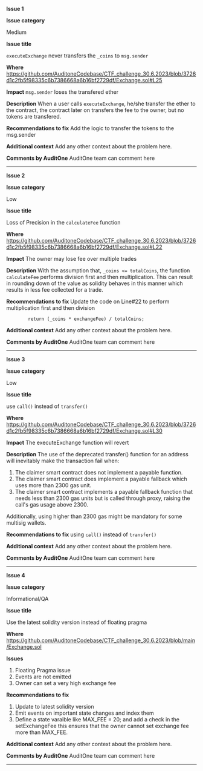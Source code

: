 **Issue 1**

**Issue category**

Medium

**Issue title**

`executeExchange` never transfers the `_coins` to `msg.sender`

**Where**
https://github.com/AuditoneCodebase/CTF_challenge_30.6.2023/blob/3726d1c2fb5f98335c6b7386668a6b16bf2729df/Exchange.sol#L25

**Impact**
`msg.sender` loses the transfered ether

**Description**
When a user calls `executeExchange`, he/she transfer the ether to the contract, the contract later on transfers the fee to the owner, but no tokens are transfered.

**Recommendations to fix**
Add the logic to transfer the tokens to the msg.sender

**Additional context**
Add any other context about the problem here.

**Comments by AuditOne**
AuditOne team can comment here

---
**Issue 2**

**Issue category**

Low

**Issue title**

Loss of Precision in the `calculateFee` function 

**Where**
https://github.com/AuditoneCodebase/CTF_challenge_30.6.2023/blob/3726d1c2fb5f98335c6b7386668a6b16bf2729df/Exchange.sol#L22

**Impact**
The owner may lose fee over multiple trades

**Description**
With the assumption that, `_coins <= totalCoins`, the function `calculateFee` performs division first and then multiplication.
This can result in rounding down of the value as solidity behaves in this manner which results in less fee collected for a trade.

**Recommendations to fix**
Update the code on Line#22 to perform multiplication first and then division

```
        return (_coins * exchangeFee) / totalCoins;
```

**Additional context**
Add any other context about the problem here.

**Comments by AuditOne**
AuditOne team can comment here

---
**Issue 3**

**Issue category**

Low

**Issue title**

use `call()` instead of `transfer()`

**Where**
https://github.com/AuditoneCodebase/CTF_challenge_30.6.2023/blob/3726d1c2fb5f98335c6b7386668a6b16bf2729df/Exchange.sol#L30

**Impact**
The executeExchange function will revert

**Description**
The use of the deprecated transfer() function for an address will inevitably make the transaction fail when:

1. The claimer smart contract does not implement a payable function.
2. The claimer smart contract does implement a payable fallback which uses more than 2300 gas unit.
3. The claimer smart contract implements a payable fallback function that needs less than 2300 gas units but is called through proxy, raising the call's gas usage above 2300.

Additionally, using higher than 2300 gas might be mandatory for some multisig wallets.

**Recommendations to fix**
using `call()` instead of `transfer()`

**Additional context**
Add any other context about the problem here.

**Comments by AuditOne**
AuditOne team can comment here

---

**Issue 4**

**Issue category**

Informational/QA

**Issue title**

Use the latest solidity version instead of floating pragma

**Where**
https://github.com/AuditoneCodebase/CTF_challenge_30.6.2023/blob/main/Exchange.sol

**Issues**
1. Floating Pragma issue
2. Events are not emitted
3. Owner can set a very high exchange fee

**Recommendations to fix**
1. Update to latest solidity version
2. Emit events on important state changes and index them
3. Define a state varaible like MAX_FEE = 20; and add a check in the setExchangeFee this ensures that the owner cannot set  exchange fee more than MAX_FEE.

**Additional context**
Add any other context about the problem here.

**Comments by AuditOne**
AuditOne team can comment here

---

